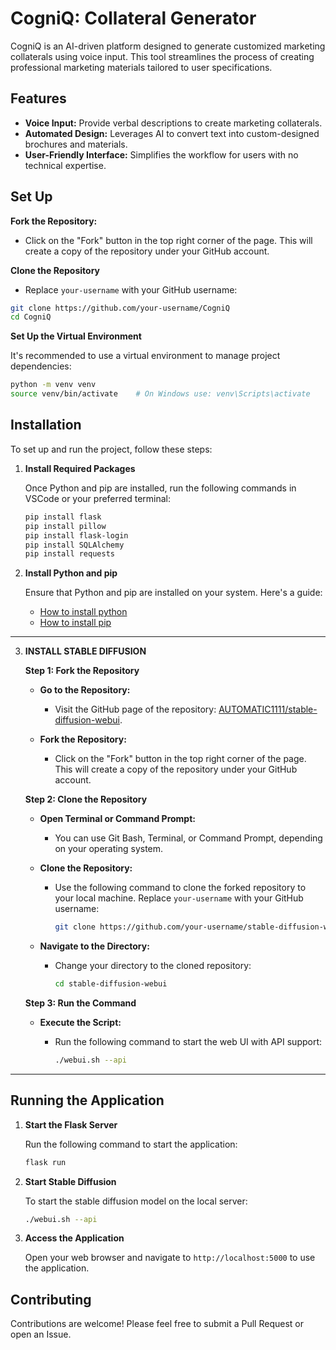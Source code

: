 # CogniQ: Collateral Generator

CogniQ is an AI-driven platform designed to generate customized marketing collaterals using voice input. This tool streamlines the process of creating professional marketing materials tailored to user specifications.

## Features

- **Voice Input:** Provide verbal descriptions to create marketing collaterals.
- **Automated Design:** Leverages AI to convert text into custom-designed brochures and materials.
- **User-Friendly Interface:** Simplifies the workflow for users with no technical expertise.

## Set Up

**Fork the Repository:**

   - Click on the "Fork" button in the top right corner of the page. This will create a copy of the repository under your GitHub account.

**Clone the Repository**

   - Replace `your-username` with your GitHub username:

   ```bash
   git clone https://github.com/your-username/CogniQ
   cd CogniQ
   ```

**Set Up the Virtual Environment**

   It's recommended to use a virtual environment to manage project dependencies:

   ```bash
   python -m venv venv
   source venv/bin/activate    # On Windows use: venv\Scripts\activate
   ```

## Installation

To set up and run the project, follow these steps:

1. **Install Required Packages**

   Once Python and pip are installed, run the following commands in VSCode or your preferred terminal:

   ```bash
   pip install flask
   pip install pillow
   pip install flask-login
   pip install SQLAlchemy
   pip install requests
   ```

2. **Install Python and pip**

   Ensure that Python and pip are installed on your system. Here's a guide:
   - [How to install python](https://www.geeksforgeeks.org/how-to-install-python-on-windows/)
   - [How to install pip](https://www.geeksforgeeks.org/how-to-install-pip-on-windows/)

---

3. **INSTALL STABLE DIFFUSION**

   **Step 1: Fork the Repository**

   - **Go to the Repository:**
     - Visit the GitHub page of the repository: [AUTOMATIC1111/stable-diffusion-webui](https://github.com/AUTOMATIC1111/stable-diffusion-webui).

   - **Fork the Repository:**
     - Click on the "Fork" button in the top right corner of the page. This will create a copy of the repository under your GitHub account.

   **Step 2: Clone the Repository**

   - **Open Terminal or Command Prompt:**
     - You can use Git Bash, Terminal, or Command Prompt, depending on your operating system.

   - **Clone the Repository:**
     - Use the following command to clone the forked repository to your local machine. Replace `your-username` with your GitHub username:

       ```bash
       git clone https://github.com/your-username/stable-diffusion-webui.git
       ```

   - **Navigate to the Directory:**
     - Change your directory to the cloned repository:

       ```bash
       cd stable-diffusion-webui
       ```

   **Step 3: Run the Command**

   - **Execute the Script:**
     - Run the following command to start the web UI with API support:

       ```bash
       ./webui.sh --api
       ```
---

## Running the Application

1. **Start the Flask Server**

   Run the following command to start the application:

   ```bash
   flask run
   ```

2. **Start Stable Diffusion**

   To start the stable diffusion model on the local server:

   ```bash
   ./webui.sh --api
   ```

3. **Access the Application**

   Open your web browser and navigate to `http://localhost:5000` to use the application.

## Contributing

Contributions are welcome! Please feel free to submit a Pull Request or open an Issue.

